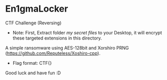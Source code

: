 # En1gmaLocker
CTF Challenge (Reversing)
* Note: First, Extract folder *my secret files* to your Desktop, it will encrypt these targeted extensions in this directory.

A simple ransomware using AES-128bit and Xorshiro PRNG (https://github.com/Reputeless/Xoshiro-cpp).
* Flag format: CTF{}

Good luck and have fun :D
